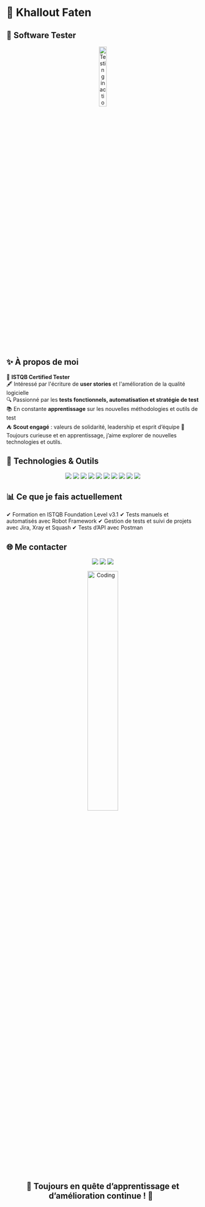 <h1> 🌟 Khallout Faten </h1>

<h2>🎯 Software Tester </h2>

<p align="center"> <img src="https://media.giphy.com/media/v1.Y2lkPTc5MGI3NjExdG1tMmZ5b3FmcTRhaHNjYzVmZWp2cmQ2YzRkMGtsZngyaHNkMWczYyZlcD12MV9naWZzX3NlYXJjaCZjdD1n/26n7b7PjSOZJwVCmY/giphy.gif" width="20%" alt="Testing in action"> </p>
<h2>✨ À propos de moi</h2>

 📌 **ISTQB Certified Tester**  
 🖋️ Intéressé par l'écriture de **user stories** et l'amélioration de la qualité logicielle  
 🔍 Passionné par les **tests fonctionnels, automatisation et stratégie de test**  
 📚 En constante **apprentissage** sur les nouvelles méthodologies et outils de test  
 ⛺ **Scout engagé** : valeurs de solidarité, leadership et esprit d’équipe 
 🚀 Toujours curieuse et en apprentissage, j’aime explorer de nouvelles technologies et outils.

<h2>🚀 Technologies & Outils</h2>

<p align="center"> <img src="https://img.shields.io/badge/Java-ED8B00?style=for-the-badge&logo=java&logoColor=white"> <img src="https://img.shields.io/badge/Selenium-43B02A?style=for-the-badge&logo=selenium&logoColor=white"> <img src="https://img.shields.io/badge/Robot%20Framework-000000?style=for-the-badge&logo=robot-framework&logoColor=white"> <img src="https://img.shields.io/badge/Jira-0052CC?style=for-the-badge&logo=jira&logoColor=white"> <img src="https://img.shields.io/badge/Xray-0178FF?style=for-the-badge&logo=xray&logoColor=white"> <img src="https://img.shields.io/badge/Confluence-172B4D?style=for-the-badge&logo=confluence&logoColor=white"> <img src="https://img.shields.io/badge/Postman-FF6C37?style=for-the-badge&logo=postman&logoColor=white"> <img src="https://img.shields.io/badge/REST%20API-02569B?style=for-the-badge&logo=rest&logoColor=white"> <img src="https://img.shields.io/badge/GitHub-181717?style=for-the-badge&logo=github&logoColor=white"> <img src="https://img.shields.io/badge/Git-F05032?style=for-the-badge&logo=git&logoColor=white"> </p>

<h2> 📊 Ce que je fais actuellement</h2>


✔ Formation en ISTQB Foundation Level v3.1
✔ Tests manuels et automatisés avec Robot Framework
✔ Gestion de tests et suivi de projets avec Jira, Xray et Squash 
✔ Tests d’API avec Postman

<h2> 🌐 Me contacter </h2>

<p align="center"> <a href="mailto:+khalloutfaten92@gmail.com"><img src="https://img.shields.io/badge/Email-D14836?style=for-the-badge&logo=gmail&logoColor=white"></a> <a href="https://github.com/FatenQA"><img src="https://img.shields.io/badge/GitHub-181717?style=for-the-badge&logo=github&logoColor=white"></a> <a href="https://www.linkedin.com/in/khallout-fatenqa"><img src="https://img.shields.io/badge/LinkedIn-0077B5?style=for-the-badge&logo=linkedin&logoColor=white"></a> </p>
<p align="center"> <img src="https://media.giphy.com/media/v1.Y2lkPTc5MGI3NjExM2E5eHBhdmM0aHlsYzE0Nnc1cnJlazUwbHFhYW9seTNsYmVpY25iYyZlcD12MV9naWZzX3NlYXJjaCZjdD1n/qgQUggAC3Pfv687qPC/giphy.gif" width="40%" alt="Coding"> </p> <p align="center">  </p>
  
  <h2 align="center"> 🌟 Toujours en quête d’apprentissage et d’amélioration continue ! 🌟  </h2>
